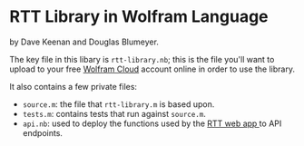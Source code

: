 # RTT Library in Wolfram Language

by Dave Keenan and Douglas Blumeyer.

The key file in this libary is `rtt-library.nb`; this is the file you'll want to upload to your free [Wolfram Cloud](https://www.wolframcloud.com) account online in order to use the library.

It also contains a few private files:
* `source.m`: the file that `rtt-library.m` is based upon.
* `tests.m`: contains tests that run against `source.m`.
* `api.nb`: used to deploy the functions used by the [RTT web app ]("https://danddsrtt.github.io") to API endpoints.
